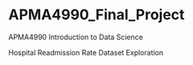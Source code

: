 # APMA4990_Final_Project
APMA4990 Introduction to Data Science

Hospital Readmission Rate Dataset Exploration
